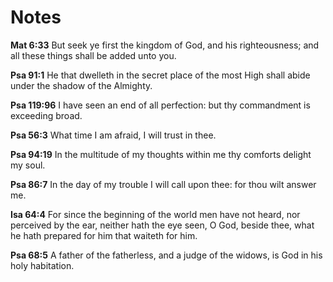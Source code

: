 
# Notes

**Mat 6:33** But seek ye first the kingdom of God, and his righteousness; and all these things shall be added unto you.  

**Psa 91:1** He that dwelleth in the secret place of the most High shall abide under the shadow of the Almighty.  

**Psa 119:96** I have seen an end of all perfection: but thy commandment is exceeding broad.  

**Psa 56:3** What time I am afraid, I will trust in thee.

**Psa 94:19** In the multitude of my thoughts within me thy comforts delight my soul.  

**Psa 86:7** In the day of my trouble I will call upon thee: for thou wilt answer me.  

**Isa 64:4** For since the beginning of the world men have not heard, nor perceived by the ear, neither hath the eye seen, O God, beside thee, what he hath prepared for him that waiteth for him.  

**Psa 68:5** A father of the fatherless, and a judge of the widows, is God in his holy habitation.  

<!--
* // ..
* // .. ..2 . ..
* // .. ..2 < ..
* // .. ..2 > ..
* // .. ..2 mu ..
* // .. ..2 ab ..
* // .. ..2 or ..
* // ..
-->
